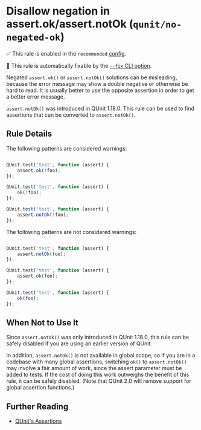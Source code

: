 # Disallow negation in assert.ok/assert.notOk (`qunit/no-negated-ok`)

✅ This rule is enabled in the `recommended` [config](https://github.com/platinumazure/eslint-plugin-qunit/blob/master/README.md#configurations).

🔧 This rule is automatically fixable by the [`--fix` CLI option](https://eslint.org/docs/latest/user-guide/command-line-interface#--fix).

<!-- end auto-generated rule header -->

Negated `assert.ok()` or `assert.notOk()` solutions can be misleading, because
the error message may show a double negative or otherwise be hard to read. It
is usually better to use the opposite assertion in order to get a better error
message.

`assert.notOk()` was introduced in QUnit 1.18.0. This rule can be used to find
assertions that can be converted to `assert.notOk()`.

## Rule Details

The following patterns are considered warnings:

```js

QUnit.test('test', function (assert) {
    assert.ok(!foo);
});

QUnit.test('test', function (assert) {
    ok(!foo);
});

QUnit.test('test', function (assert) {
    assert.notOk(!foo);
});

```

The following patterns are not considered warnings:

```js

QUnit.test('test', function (assert) {
    assert.notOk(foo);
});

QUnit.test('test', function (assert) {
    assert.ok(foo);
});

QUnit.test('test', function (assert) {
    ok(foo);
});

```

## When Not to Use It

Since `assert.notOk()` was only introduced in QUnit 1.18.0, this rule can be
safely disabled if you are using an earlier version of QUnit.

In addition, `assert.notOk()` is not available in global scope, so if you are
in a codebase with many global assertions, switching `ok()` to `assert.notOk()`
may involve a fair amount of work, since the assert parameter must be added to
tests. If the cost of doing this work outweighs the benefit of this rule, it
can be safely disabled. (Note that QUnit 2.0 will remove support for global
assertion functions.)

## Further Reading

* [QUnit's Assertions](https://api.qunitjs.com/category/assert/)
